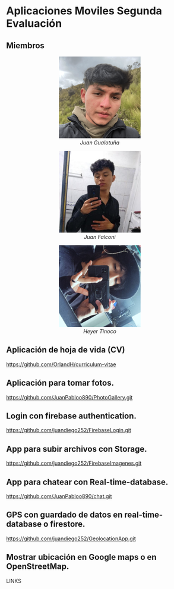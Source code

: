 # Aplicaciones Moviles Segunda Evaluación

## Miembros

<p align="center">
  <img src="Imagenes Compas/102696740.png" alt="Juan Gualotuña" width="220">
  <br>
  <em>Juan Gualotuña</em>
</p>

<p align="center">
  <img src="Imagenes Compas/119060037.jpg" alt="Juan Falconi" width="220">
  <br>
  <em>Juan Falconi</em>
</p>

<p align="center">
  <img src="Imagenes Compas/Imagen de WhatsApp 2024-06-09 a las 18.47.24_59dbbdf9.jpg" alt="Heyer Tinoco" width="220">
  <br>
  <em>Heyer Tinoco</em>
</p>

## Aplicación de hoja de vida (CV)

https://github.com/OrlandH/curriculum-vitae

## Aplicación para tomar fotos.

https://github.com/JuanPabloo890/PhotoGallery.git


## Login con firebase authentication.

https://github.com/juandiego252/FirebaseLogin.git

## App para subir archivos con Storage.

https://github.com/juandiego252/FirebaseImagenes.git

## App para chatear con Real-time-database.

https://github.com/JuanPabloo890/chat.git

## GPS con guardado de datos en real-time-database o firestore.

https://github.com/juandiego252/GeolocationApp.git

## Mostrar ubicación en Google maps o en OpenStreetMap.

LINKS
